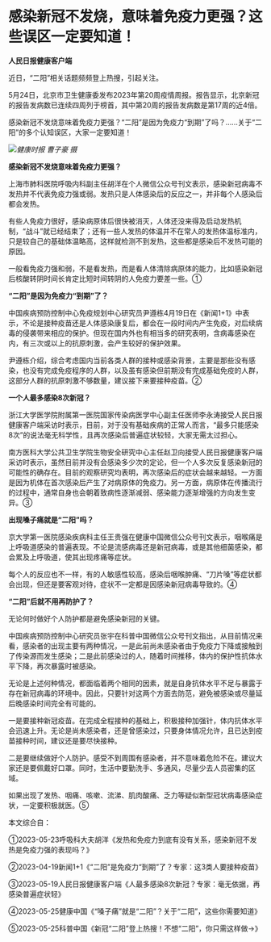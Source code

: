 # 感染新冠不发烧，意味着免疫力更强？这些误区一定要知道！

**人民日报健康客户端**

近日，“二阳”相关话题频频登上热搜，引起关注。

5月24日，北京市卫生健康委发布2023年第20周疫情周报。报告显示，北京新冠的报告发病数已连续四周列于榜首，其中第20周的报告发病数是第17周的近4倍。

感染新冠不发烧意味着免疫力更强？“二阳”是因为免疫力“到期”了吗？……关于“二阳”的多个认知误区，大家一定要知道！

![](https://inews.gtimg.com/om_bt/OJpRahjrpnEXw7v82mpUo00gwqkp2tnfUNyTTWaLZk7YQAA/1000)_健康时报
曹子豪 摄_

**感染新冠不发烧意味着免疫力更强？**

上海市肺科医院呼吸内科副主任胡洋在个人微信公众号刊文表示，感染新冠病毒不发热并不代表免疫力强或弱。发热只是人体感染后的反应之一，并非每个人感染后都会发热。

有些人免疫力很好，感染病原体后很快被消灭，人体还没来得及启动发热机制，“战斗”就已经结束了；还有一些人发热的体温并不在常人的发热体温标准内，只是较自己的基础体温略高，这样就检测不到发热，这些都是感染后不发热可能的原因。

一般看免疫力强和弱，不是看发热，而是看人体清除病原体的能力，比如感染新冠后核酸转阴时间长肯定比短时间转阴的人免疫力要差一些。①

**“二阳”是因为免疫力“到期”了？**

中国疾病预防控制中心免疫规划中心研究员尹遵栋4月19日在《新闻1+1》中表示，不论是接种疫苗还是人体感染康复后，都会在一段时间内产生免疫，对后续病毒的侵袭带来相应的保护。但现在国内外也有相当多的研究表明，含病毒感染在内，有三次或以上的抗原刺激，会产生较好的保护效果。

尹遵栋介绍，综合考虑国内当前各类人群的接种或感染背景，主要是那些没有感染，也没有完成免疫程序的人群，以及虽有感染但前期没有完成基础免疫的人群，这部分人群的抗原刺激不够数量，建议接下来要接种疫苗。②

**一个人最多感染8次新冠？**

浙江大学医学院附属第一医院国家传染病医学中心副主任医师李永涛接受人民日报健康客户端采访时表示，目前，对于没有基础疾病的正常人而言，“最多只能感染8次”的说法毫无科学性，且再次感染后普遍症状较轻，大家无需太过担心。

南方医科大学公共卫生学院生物安全研究中心主任赵卫向接受人民日报健康客户端采访时表示，虽然目前并没有会感染多少次的定论，但一个人多次反复感染新冠的可能性的确存在。目前的观察研究均表明，再次感染后的症状会越来越轻。一方面是因为机体在首次感染后产生了对病原体的免疫力。另一方面，病原体在传播流行的过程中，通常自身也会朝着致病性逐渐减弱、感染能力逐渐增强的方向发生变异。③

**出现嗓子痛就是“二阳”吗？**

京大学第一医院感染疾病科主任王贵强在健康中国微信公众号刊文表示，咽喉痛是上呼吸道感染的普遍表现。不论是流感病毒还是新冠病毒，或是其他细菌感染，都会累及上呼吸道，使其出现疼痛等症状。

每个人的反应也不一样，有的人敏感性较高，感染后咽喉肿痛、“刀片嗓”等症状都会出现，但还是要客观对待，症状不一定都是因感染新冠病毒导致的。④

**“二阳”后就不用再防护了？**

无论何时做好个人防护都是避免感染新冠的关键。

中国疾病预防控制中心研究员张宇在科普中国微信公众号刊文指出，从目前情况来看，感染者的出现主要有两种情况，一是此前尚未感染者由于免疫力下降或接触到了传染源而发生感染；二是此前感染过的人，随着时间推移，体内的保护性抗体水平下降，再次暴露时被感染。

无论是上述何种情况，都面临着两个相同的因素，就是自身抗体水平不足与暴露于存在新冠病毒的环境中。因此，只要针对这两个方面去防范，避免被感染或尽量延后晚感染时间完全有可能的。

一是要接种新冠疫苗。在完成全程接种的基础上，积极接种加强针，体内抗体水平会迅速上升。无论是尚未感染者，还是曾感染过，只要身体情况允许，且已达到疫苗接种时间，建议还是要尽快接种。

二是要继续做好个人防护。感受不到周围有感染者，并不意味着危险不在。建议大家还是要佩戴好口罩。同时，生活中要勤洗手、多通风，尽量少去人员密集的区域。

如果出现了发热、咽痛、咳嗽、流涕、肌肉酸痛、乏力等疑似新型冠状病毒感染症状，一定要积极就医。⑤

本文综合自：

①2023-05-23呼吸科大夫胡洋《发热和免疫力到底有没有关系，感染新冠不发热是免疫力强的表现吗？》

②2023-04-19新闻1+1《“二阳”是免疫力“到期”了？专家：这3类人要接种疫苗》

③2023-05-19人民日报健康客户端《人最多感染8次新冠？专家：毫无依据，再感染普遍症状轻》

④2023-05-25健康中国《“嗓子痛”就是“二阳”？关于“二阳”，这些你需要知道》

⑤2023-05-25科普中国《新冠“二阳”登上热搜！不想“二阳”，你只需这样做→》

